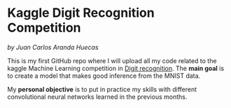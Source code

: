 # Kaggle Digit Recognition Competition

*by Juan Carlos Aranda Huecas*

This is my first GitHub repo where I will upload all my code related to the kaggle 
Machine Learning competition in [Digit recognition](https://www.kaggle.com/c/digit-recognizer).
The **main goal** is to create a model that makes good inference from the MNIST data. 

My **personal objective** is to put in practice my skills with different convolutional neural networks
learned in the previous months.